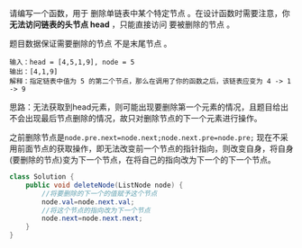 ﻿请编写一个函数，用于 删除单链表中某个特定节点 。在设计函数时需要注意，你**无法访问链表的头节点 head** ，只能直接访问 要被删除的节点 。

题目数据保证需要删除的节点 不是末尾节点 。

    输入：head = [4,5,1,9], node = 5
    输出：[4,1,9]
    解释：指定链表中值为 5 的第二个节点，那么在调用了你的函数之后，该链表应变为 4 -> 1 -> 9


思路：无法获取到head元素，则可能出现要删除第一个元素的情况，且题目给出不会出现最后节点删除的情况，故只对删除节点的下一个元素进行操作。

之前删除节点是`node.pre.next=node.next;node.next.pre=node.pre;`
现在不采用前面节点的获取操作，即无法改变前一个节点的指针指向，则改变自身，将自身(要删除的节点)变为下一个节点，在将自己的指向改为下一个的下一个节点。
```java
class Solution {
    public void deleteNode(ListNode node) {
        //将要删除的下一个的值赋予这个节点
        node.val=node.next.val;
        //将这个节点的指向改为下一个节点
        node.next=node.next.next;
    }
}
```
